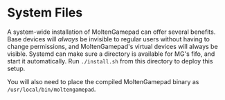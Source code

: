 # System Files

A system-wide installation of MoltenGamepad can offer several benefits. Base devices will *always* be invisible to regular users without having to change permissions, and MoltenGamepad's virtual devices will always be visible. Systemd can make sure a directory is available for MG's fifo, and start it automatically. Run `./install.sh` from this directory to deploy this setup.

You will also need to place the compiled MoltenGamepad binary as `/usr/local/bin/moltengamepad`.
